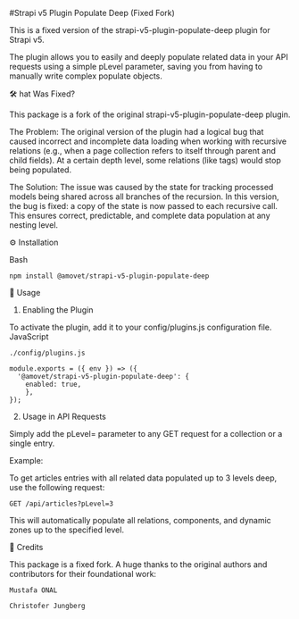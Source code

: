 #Strapi v5 Plugin Populate Deep (Fixed Fork)

This is a fixed version of the strapi-v5-plugin-populate-deep plugin for Strapi v5.

The plugin allows you to easily and deeply populate related data in your API requests using a simple pLevel parameter, saving you from having to manually write complex populate objects.

🛠️ hat Was Fixed?

This package is a fork of the original strapi-v5-plugin-populate-deep plugin.

The Problem:
The original version of the plugin had a logical bug that caused incorrect and incomplete data loading when working with recursive relations (e.g., when a page collection refers to itself through parent and child fields). At a certain depth level, some relations (like tags) would stop being populated.

The Solution:
The issue was caused by the state for tracking processed models being shared across all branches of the recursion. In this version, the bug is fixed: a copy of the state is now passed to each recursive call. This ensures correct, predictable, and complete data population at any nesting level.

⚙️ Installation

Bash


    npm install @amovet/strapi-v5-plugin-populate-deep



🚀 Usage

1. Enabling the Plugin

To activate the plugin, add it to your config/plugins.js configuration file.
JavaScript



    ./config/plugins.js
    
    module.exports = ({ env }) => ({  
      '@amovet/strapi-v5-plugin-populate-deep': {
        enabled: true,
        },
    });
    


2. Usage in API Requests

Simply add the pLevel=<depth> parameter to any GET request for a collection or a single entry.

Example:

To get articles entries with all related data populated up to 3 levels deep, use the following request:

    GET /api/articles?pLevel=3


This will automatically populate all relations, components, and dynamic zones up to the specified level.

🙏 Credits

This package is a fixed fork. A huge thanks to the original authors and contributors for their foundational work:

    Mustafa ONAL

    Christofer Jungberg
